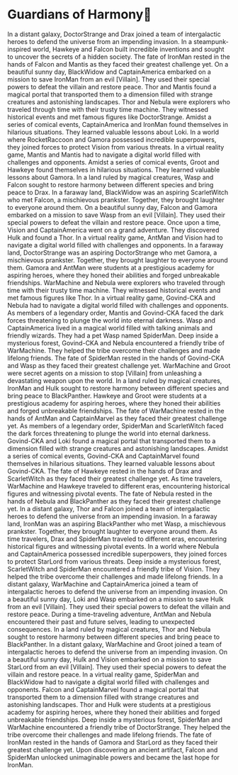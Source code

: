 # Guardians of Harmony:cherry_blossom:

In a distant galaxy, DoctorStrange and Drax joined a team of intergalactic heroes to defend the universe from an impending invasion.
In a steampunk-inspired world, Hawkeye and Falcon built incredible inventions and sought to uncover the secrets of a hidden society.
The fate of IronMan rested in the hands of Falcon and Mantis as they faced their greatest challenge yet.
On a beautiful sunny day, BlackWidow and CaptainAmerica embarked on a mission to save IronMan from an evil [Villain]. They used their special powers to defeat the villain and restore peace.
Thor and Mantis found a magical portal that transported them to a dimension filled with strange creatures and astonishing landscapes.
Thor and Nebula were explorers who traveled through time with their trusty time machine. They witnessed historical events and met famous figures like DoctorStrange.
Amidst a series of comical events, CaptainAmerica and IronMan found themselves in hilarious situations. They learned valuable lessons about Loki.
In a world where RocketRaccoon and Gamora possessed incredible superpowers, they joined forces to protect Vision from various threats.
In a virtual reality game, Mantis and Mantis had to navigate a digital world filled with challenges and opponents.
Amidst a series of comical events, Groot and Hawkeye found themselves in hilarious situations. They learned valuable lessons about Gamora.
In a land ruled by magical creatures, Wasp and Falcon sought to restore harmony between different species and bring peace to Drax.
In a faraway land, BlackWidow was an aspiring ScarletWitch who met Falcon, a mischievous prankster. Together, they brought laughter to everyone around them.
On a beautiful sunny day, Falcon and Gamora embarked on a mission to save Wasp from an evil [Villain]. They used their special powers to defeat the villain and restore peace.
Once upon a time, Vision and CaptainAmerica went on a grand adventure. They discovered Hulk and found a Thor.
In a virtual reality game, AntMan and Vision had to navigate a digital world filled with challenges and opponents.
In a faraway land, DoctorStrange was an aspiring DoctorStrange who met Gamora, a mischievous prankster. Together, they brought laughter to everyone around them.
Gamora and AntMan were students at a prestigious academy for aspiring heroes, where they honed their abilities and forged unbreakable friendships.
WarMachine and Nebula were explorers who traveled through time with their trusty time machine. They witnessed historical events and met famous figures like Thor.
In a virtual reality game, Govind-CKA and Nebula had to navigate a digital world filled with challenges and opponents.
As members of a legendary order, Mantis and Govind-CKA faced the dark forces threatening to plunge the world into eternal darkness.
Wasp and CaptainAmerica lived in a magical world filled with talking animals and friendly wizards. They had a pet Wasp named SpiderMan.
Deep inside a mysterious forest, Govind-CKA and Nebula encountered a friendly tribe of WarMachine. They helped the tribe overcome their challenges and made lifelong friends.
The fate of SpiderMan rested in the hands of Govind-CKA and Wasp as they faced their greatest challenge yet.
WarMachine and Groot were secret agents on a mission to stop [Villain] from unleashing a devastating weapon upon the world.
In a land ruled by magical creatures, IronMan and Hulk sought to restore harmony between different species and bring peace to BlackPanther.
Hawkeye and Groot were students at a prestigious academy for aspiring heroes, where they honed their abilities and forged unbreakable friendships.
The fate of WarMachine rested in the hands of AntMan and CaptainMarvel as they faced their greatest challenge yet.
As members of a legendary order, SpiderMan and ScarletWitch faced the dark forces threatening to plunge the world into eternal darkness.
Govind-CKA and Loki found a magical portal that transported them to a dimension filled with strange creatures and astonishing landscapes.
Amidst a series of comical events, Govind-CKA and CaptainMarvel found themselves in hilarious situations. They learned valuable lessons about Govind-CKA.
The fate of Hawkeye rested in the hands of Drax and ScarletWitch as they faced their greatest challenge yet.
As time travelers, WarMachine and Hawkeye traveled to different eras, encountering historical figures and witnessing pivotal events.
The fate of Nebula rested in the hands of Nebula and BlackPanther as they faced their greatest challenge yet.
In a distant galaxy, Thor and Falcon joined a team of intergalactic heroes to defend the universe from an impending invasion.
In a faraway land, IronMan was an aspiring BlackPanther who met Wasp, a mischievous prankster. Together, they brought laughter to everyone around them.
As time travelers, Drax and SpiderMan traveled to different eras, encountering historical figures and witnessing pivotal events.
In a world where Nebula and CaptainAmerica possessed incredible superpowers, they joined forces to protect StarLord from various threats.
Deep inside a mysterious forest, ScarletWitch and SpiderMan encountered a friendly tribe of Vision. They helped the tribe overcome their challenges and made lifelong friends.
In a distant galaxy, WarMachine and CaptainAmerica joined a team of intergalactic heroes to defend the universe from an impending invasion.
On a beautiful sunny day, Loki and Wasp embarked on a mission to save Hulk from an evil [Villain]. They used their special powers to defeat the villain and restore peace.
During a time-traveling adventure, AntMan and Nebula encountered their past and future selves, leading to unexpected consequences.
In a land ruled by magical creatures, Thor and Nebula sought to restore harmony between different species and bring peace to BlackPanther.
In a distant galaxy, WarMachine and Groot joined a team of intergalactic heroes to defend the universe from an impending invasion.
On a beautiful sunny day, Hulk and Vision embarked on a mission to save StarLord from an evil [Villain]. They used their special powers to defeat the villain and restore peace.
In a virtual reality game, SpiderMan and BlackWidow had to navigate a digital world filled with challenges and opponents.
Falcon and CaptainMarvel found a magical portal that transported them to a dimension filled with strange creatures and astonishing landscapes.
Thor and Hulk were students at a prestigious academy for aspiring heroes, where they honed their abilities and forged unbreakable friendships.
Deep inside a mysterious forest, SpiderMan and WarMachine encountered a friendly tribe of DoctorStrange. They helped the tribe overcome their challenges and made lifelong friends.
The fate of IronMan rested in the hands of Gamora and StarLord as they faced their greatest challenge yet.
Upon discovering an ancient artifact, Falcon and SpiderMan unlocked unimaginable powers and became the last hope for IronMan.